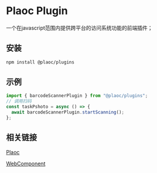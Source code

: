 # Plaoc Plugin

一个在javascript范围内提供跨平台的访问系统功能的前端插件；

## 安装
```bash
npm install @plaoc/plugins
```

## 示例

```typescript
import { barcodeScannerPlugin } from "@plaoc/plugins";
// 调用扫码
const taskPshoto = async () => {
  await barcodeScannerPlugin.startScanning();
};
```

## 相关链接
[Plaoc](../)

[WebComponent](../web-component/index.md)